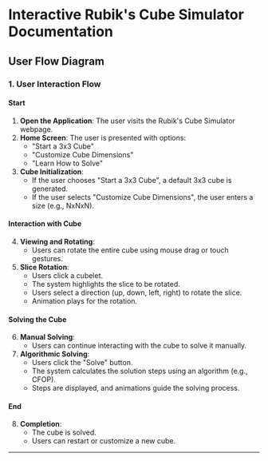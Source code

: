 
# Interactive Rubik's Cube Simulator Documentation

## User Flow Diagram

### 1. User Interaction Flow

#### Start
1. **Open the Application**: The user visits the Rubik's Cube Simulator webpage.
2. **Home Screen**: The user is presented with options:
   - "Start a 3x3 Cube"
   - "Customize Cube Dimensions"
   - "Learn How to Solve"
3. **Cube Initialization**:
   - If the user chooses "Start a 3x3 Cube", a default 3x3 cube is generated.
   - If the user selects "Customize Cube Dimensions", the user enters a size (e.g., NxNxN).

#### Interaction with Cube
4. **Viewing and Rotating**:
   - Users can rotate the entire cube using mouse drag or touch gestures.
5. **Slice Rotation**:
   - Users click a cubelet.
   - The system highlights the slice to be rotated.
   - Users select a direction (up, down, left, right) to rotate the slice.
   - Animation plays for the rotation.

#### Solving the Cube
6. **Manual Solving**:
   - Users can continue interacting with the cube to solve it manually.
7. **Algorithmic Solving**:
   - Users click the "Solve" button.
   - The system calculates the solution steps using an algorithm (e.g., CFOP).
   - Steps are displayed, and animations guide the solving process.

#### End
8. **Completion**:
   - The cube is solved.
   - Users can restart or customize a new cube.

---
